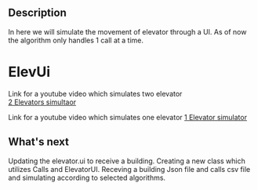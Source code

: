 ## Description
In here we will simulate the movement of elevator through a UI. As of now the algorithm only handles 1 call at a time.

# ElevUi
Link for a youtube video which simulates two elevator  
[2 Elevators simultaor](https://youtu.be/HnYb2Hm9wEg)  

Link for a youtube video which simulates one elevator 
[1 Elevator simulator](https://youtu.be/-tUELfBsF24)


## What's next
Updating the elevator.ui to receive a building.
Creating a new class which utilizes Calls and ElevatorUI.
Receving a building Json file and calls csv file and simulating according to selected algorithms.
